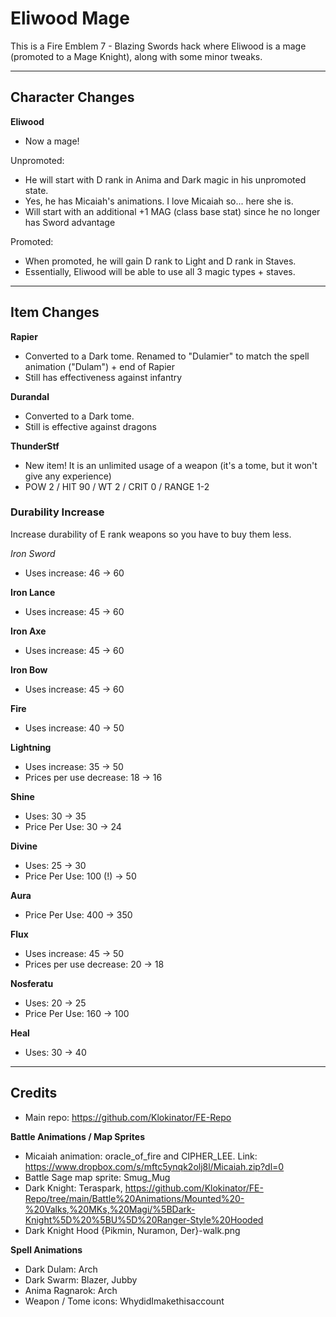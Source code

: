 # Eliwood Mage

This is a Fire Emblem 7 - Blazing Swords hack where Eliwood is a mage (promoted to a Mage Knight), along with some minor tweaks.

---

## Character Changes

**Eliwood**
* Now a mage!

Unpromoted:
* He will start with D rank in Anima and Dark magic in his unpromoted state.
* Yes, he has Micaiah's animations. I love Micaiah so... here she is.
* Will start with an additional +1 MAG (class base stat) since he no longer has Sword advantage

Promoted:
* When promoted, he will gain D rank to Light and D rank in Staves.
* Essentially, Eliwood will be able to use all 3 magic types + staves.

---

## Item Changes

**Rapier**
* Converted to a Dark tome. Renamed to "Dulamier" to match the spell animation ("Dulam") + end of Rapier
* Still has effectiveness against infantry

**Durandal**
* Converted to a Dark tome.
* Still is effective against dragons

**ThunderStf**
* New item! It is an unlimited usage of a weapon (it's a tome, but it won't give any experience)
* POW 2 / HIT 90 / WT 2 / CRIT 0 / RANGE 1-2

### Durability Increase

Increase durability of E rank weapons so you have to buy them less.

*Iron Sword*
* Uses increase: 46 &rarr; 60

**Iron Lance**
* Uses increase: 45 &rarr; 60

**Iron Axe**
* Uses increase: 45 &rarr; 60

**Iron Bow**
* Uses increase: 45 &rarr; 60

**Fire**
* Uses increase: 40 &rarr; 50

**Lightning**
* Uses increase: 35 &rarr; 50
* Prices per use decrease: 18 &rarr; 16

**Shine**
* Uses: 30 &rarr; 35
* Price Per Use: 30 &rarr; 24

**Divine**
* Uses: 25 &rarr; 30
* Price Per Use: 100 (!) &rarr; 50

**Aura**
* Price Per Use: 400 &rarr; 350

**Flux**
* Uses increase: 45 &rarr; 50
* Prices per use decrease: 20 &rarr; 18

**Nosferatu**
* Uses: 20 &rarr; 25
* Price Per Use: 160 &rarr; 100

**Heal**
* Uses: 30 &rarr; 40

---

## Credits

* Main repo: https://github.com/Klokinator/FE-Repo

**Battle Animations / Map Sprites**
* Micaiah animation: oracle_of_fire and CIPHER_LEE. Link: https://www.dropbox.com/s/mftc5ynqk2olj8l/Micaiah.zip?dl=0
* Battle Sage map sprite: Smug_Mug
* Dark Knight: Teraspark, https://github.com/Klokinator/FE-Repo/tree/main/Battle%20Animations/Mounted%20-%20Valks,%20MKs,%20Magi/%5BDark-Knight%5D%20%5BU%5D%20Ranger-Style%20Hooded
* Dark Knight Hood {Pikmin, Nuramon, Der}-walk.png

**Spell Animations**
* Dark Dulam: Arch
* Dark Swarm: Blazer, Jubby
* Anima Ragnarok: Arch
* Weapon / Tome icons: WhydidImakethisaccount
